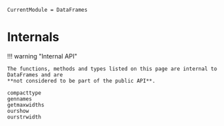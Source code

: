 ```@meta
CurrentModule = DataFrames
```

# Internals

!!! warning "Internal API"

    The functions, methods and types listed on this page are internal to DataFrames and are
    **not considered to be part of the public API**.

```@docs
compacttype
gennames
getmaxwidths
ourshow
ourstrwidth
```
